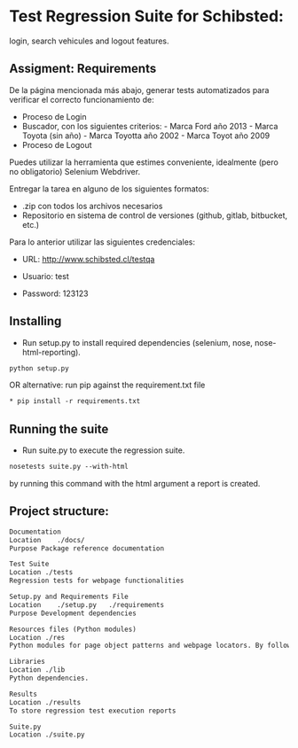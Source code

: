 # Test Regression Suite for Schibsted: 
  
  login, search vehicules and logout features. 

## Assigment: Requirements 

De la página mencionada más abajo, generar tests automatizados para verificar el correcto funcionamiento de:

- Proceso de Login
- Buscador, con los siguientes criterios:
	    - Marca Ford año 2013
	    - Marca Toyota (sin año)
	    - Marca Toyotta año 2002
	    - Marca Toyot año 2009
- Proceso de Logout

Puedes utilizar la herramienta que estimes conveniente, idealmente (pero no obligatorio) Selenium Webdriver.

Entregar la tarea en alguno de los siguientes formatos:

- .zip con todos los archivos necesarios
- Repositorio en sistema de control de versiones (github, gitlab, bitbucket, etc.)

Para lo anterior utilizar las siguientes credenciales:

- URL: http://www.schibsted.cl/testqa

- Usuario: test
- Password: 123123

## Installing

* Run setup.py to install required dependencies (selenium, nose, nose-html-reporting).

```html
python setup.py 
```

OR alternative: run pip against the requirement.txt file

```html
* pip install -r requirements.txt
```


## Running the suite 

* Run suite.py to execute the regression suite. 


```html
nosetests suite.py --with-html
```
by running this command with the html argument a report is created. 


## Project structure:


```html
Documentation
Location	./docs/
Purpose	Package reference documentation
```


```html
Test Suite
Location ./tests
Regression tests for webpage functionalities 
```

```html
Setup.py and Requirements File 
Location	./setup.py   ./requirements 
Purpose	Development dependencies 
```


```html
Resources files (Python modules)
Location ./res
Python modules for page object patterns and webpage locators. By following this technique a layer of separation between the test code and technical implementation is created.
```

```html
Libraries
Location ./lib 
Python dependencies. 
```

```html
Results 
Location ./results 
To store regression test execution reports 
```

```html
Suite.py
Location ./suite.py
```